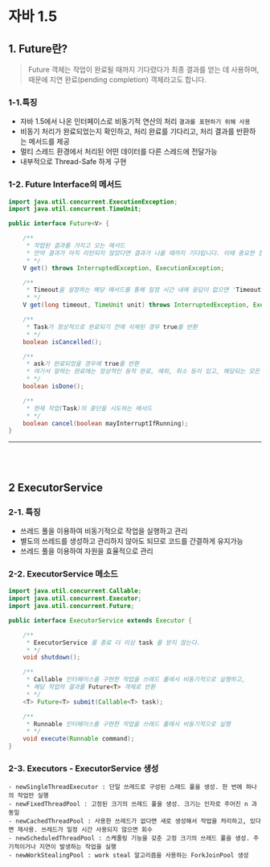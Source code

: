 # 자바 1.5

## 1. Future란?

> Future 객체는 작업이 완료될 때까지 기다렸다가 최종 결과를 얻는 데 사용하며, 때문에 지연 완료(pending completion) 객체라고도 합니다.

### 1-1.특징

- 자바 1.5에서 나온 인터페이스로 비동기적 연산의 처리 `결과를 표현하기 위해 사용`
- 비동기 처리가 완료되었는지 확인하고, 처리 완료를 기다리고, 처리 결과를 반환하는 메서드를 제공
- 멀티 스레드 환경에서 처리된 어떤 데이터를 다른 스레드에 전달가능
- 내부적으로 Thread-Safe 하게 구현

### 1-2. Future Interface의 메서드

```java
import java.util.concurrent.ExecutionException;
import java.util.concurrent.TimeUnit;

public interface Future<V> {

    /**
     * 작업된 결과를 가지고 오는 메서드 
     * 만약 결과가 아직 리턴되지 않았다면 결과가 나올 때까지 기다립니다. 이때 중요한 점은 결과가 반환되기 전까지 애플리케이션의 진행을 'block' 
     * */
    V get() throws InterruptedException, ExecutionException;

    /**
     * Timeout을 설정하는 해당 메서드를 통해 일정 시간 내에 응답이 없으면 'TimeoutException' 예외를 발생할 수 있다.
     * */
    V get(long timeout, TimeUnit unit) throws InterruptedException, ExecutionException, TimeoutException;

    /**
     * Task가 정상적으로 완료되기 전에 삭제된 경우 true를 반환
     * */
    boolean isCancelled();

    /**
     * ask가 완료되었을 경우에 true를 반환
     * 여기서 말하는 완료에는 정상적인 동작 완료, 예외, 취소 등이 있고, 해당되는 모든 경우 true를 반환
     * */
    boolean isDone();

    /**
     * 현재 작업(Task)의 중단을 시도하는 메서드
     * */
    boolean cancel(boolean mayInterruptIfRunning);
}
```

---

<br>
<br>

## 2 ExecutorService

### 2-1. 특징

- 쓰레드 풀을 이용하여 비동기적으로 작업을 실행하고 관리
- 별도의 쓰레드를 생성하고 관리하지 않아도 되므로 코드를 간결하게 유지가능
- 쓰레드 풀을 이용하여 자원을 효율적으로 관리

### 2-2. ExecutorService 메소드

```java
import java.util.concurrent.Callable;
import java.util.concurrent.Executor;
import java.util.concurrent.Future;

public interface ExecutorService extends Executor {

    /**
     * ExecutorService 를 종료 더 이상 task 를 받지 않는다.
     * */
    void shutdown();

    /**
     * Callable 인터페이스를 구현한 작업을 쓰레드 풀에서 비동기적으로 실행하고, 
     * 해당 작업의 결과를 Future<T> 객체로 반환
     * */
    <T> Future<T> submit(Callable<T> task);

    /**
     * Runnable 인터페이스를 구현한 작업을 쓰레드 풀에서 비동기적으로 실행
     * */
    void execute(Runnable command);
}
```

### 2-3. Executors - ExecutorService 생성
```text
- newSingleThreadExecutor : 단일 쓰레드로 구성된 스레드 풀을 생성. 한 번에 하나의 작업만 실행
- newFixedThreadPool : 고정된 크기의 쓰레드 풀을 생성. 크기는 인자로 주어진 n 과 동일
- newCachedThreadPool : 사용한 쓰레드가 없다면 새로 생성해서 작업을 처리하고, 있다면 재사용. 쓰레드가 일정 시간 사용되지 않으면 회수
- newScheduledThreadPool : 스케줄링 기능을 갖춘 고정 크기의 쓰레드 풀을 생성. 주기적이거나 지연이 발생하는 작업을 실행
- newWorkStealingPool : work steal 알고리즘을 사용하는 ForkJoinPool 생성
```








